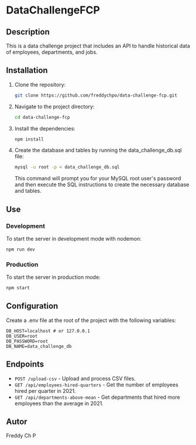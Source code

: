 # DataChallengeFCP

## Description
This is a data challenge project that includes an API to handle historical data of employees, departments, and jobs.

## Installation

1. Clone the repository:
   ```bash
   git clone https://github.com/freddychpo/data-challenge-fcp.git
   ```
2. Navigate to the project directory:
   ```bash
   cd data-challenge-fcp
   ```
3. Install the dependencies:
   ```bash
   npm install
   ```
4. Create the database and tables by running the data_challenge_db.sql file:
   ```bash
   mysql -u root -p < data_challenge_db.sql
   ```
   This command will prompt you for your MySQL root user's password and then execute the SQL instructions to create the necessary database and tables.

## Use

### Development

To start the server in development mode with nodemon:
   ```bash
   npm run dev
   ```

### Production

To start the server in production mode:
   ```bash
   npm start
   ```

## Configuration

Create a .env file at the root of the project with the following variables:
   ```plaintext
   DB_HOST=localhost # or 127.0.0.1
   DB_USER=root
   DB_PASSWORD=root
   DB_NAME=data_challenge_db
   ```

## Endpoints

- `POST /upload-csv` - Upload and process CSV files.
- `GET /api/employees-hired-quarters` - Get the number of employees hired per quarter in 2021.
- `GET /api/departments-above-mean` - Get departments that hired more employees than the average in 2021.

## Autor
Freddy Ch P
